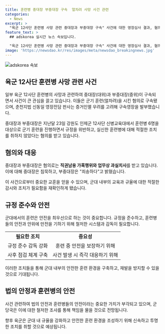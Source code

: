 ```yaml
---
title: 훈련병 중대장 부중대장 구속  얼차려 사망 사건 관련
categories:
  - News
excerpt: >
  "육군 12사단 훈련병 사망 관련 중대장과 부중대장 구속" 사건에 대한 영장심사 결과, 혐의로 구속된 중대장과 부중대장. 군기 훈련 중 규정 위반 및 훈련병에 대한 불쾌한 진술에 대한 조사 진행 중. 사복 차림으로 법정 출석, 중대장은 침묵하고 부중대장은 "죄송하다"고. 사망 훈련병에게 할 말은 없다는 진술. ‘무사귀환 부모연대’ 관계자들은 울음을 터트리며 규명을 촉구.
feature_text: >
  ## adskorea 실시간 뉴스 속보입니다.

  "육군 12사단 훈련병 사망 관련 중대장과 부중대장 구속" 사건에 대한 영장심사 결과, 혐의로 구속된 중대장과 부중대장. 군기 훈련 중 규정 위반 및 훈련병에 대한 불쾌한 진술에 대한 조사 진행 중. 사복 차림으로 법정 출석, 중대장은 침묵하고 부중대장은 "죄송하다"고. 사망 훈련병에게 할 말은 없다는 진술. ‘무사귀환 부모연대’ 관계자들은 울음을 터트리며 규명을 촉구.
image: 'https://newsdao.kr/res/images/meta/newsdao_breakingnews.jpg'
---
```


<p><img src="https://newsdao.kr/res/images/meta/newsdao_breakingnews.jpg" alt="adskorea 속보" /></p>

<h2 data-ke-size="size26">육군 12사단 훈련병 사망 관련 사건</h2>

<p>일부 육군 12사단 훈련병의 사망과 관련하여 중대장(대위)과 부중대장(중위)이 구속되면서 사건이 큰 관심을 끌고 있습니다. 이들은 군기 훈련(얼차려)을 시킨 혐의로 구속됐으며, 춘천지법 신동일 영장전담 판사는 증거인멸 우려를 고려해 구속영장을 발부했습니다.</p>

<p data-ke-size="size16">중대장과 부중대장은 지난달 23일 강원도 인제군 12사단 신병교육대에서 훈련병 6명을 대상으로 군기 훈련을 진행하면서 규정을 위반하고, 실신한 훈련병에 대해 적절한 조치를 취하지 않았다는 혐의를 받고 있습니다.</p>

<h2 data-ke-size="size26">혐의와 대응</h2>

<p>중대장과 부중대장은 혐의로는 <b>직권남용 가혹행위와 업무상 과실치사</b>를 받고 있습니다. 이에 대해 중대장은 침묵하고, 부중대장은 "죄송하다"고 밝혔습니다.</p>

<p>이 사건으로부터 중요한 교훈을 얻을 수 있으며, 군대 내부의 교육과 규율에 대한 적절한 감시와 조치가 필요함을 재확인하게 됐습니다.</p>

<h2 data-ke-size="size26">규정 준수와 안전</h2>

<p>군대에서의 훈련은 안전을 최우선으로 하는 것이 중요합니다. 규정을 준수하고, 훈련병들의 안전과 안위에 만전을 기하기 위해 철저한 시스템과 감독이 필요합니다.</p>

<table>
    <tr>
        <td style="text-align: center; height: 17px;"><b>필요한 조치</b></td>
        <td style="text-align: center; height: 17px;"><b>중요성</b></td>
    </tr>
    <tr>
        <td style="text-align: center; height: 17px;">규정 준수 감독 강화</td>
        <td style="text-align: center; height: 17px;">훈련 중 안전을 보장하기 위해</td>
    </tr>
    <tr>
        <td style="text-align: center; height: 17px;">사후 점검 체계 구축</td>
        <td style="text-align: center; height: 17px;">사건 발생 시 즉각 대응하기 위해</td>
    </tr>
</table>

<p data-ke-size="size16">이러한 조치들을 통해 군대 내부의 안전한 훈련 환경을 구축하고, 재발을 방지할 수 있을 것으로 기대됩니다.</p>

<h2 data-ke-size="size26">법의 안정과 훈련병의 안전</h2>

<p>사건 관련하여 법의 안전과 훈련병들의 안전이라는 중요한 가치가 부각되고 있으며, 군 당국은 이에 대한 철저한 조사를 통해 책임을 물을 것으로 전망됩니다.</p>

<p data-ke-size="size16">향후 육군은 군대 내 규율을 강화하고 안전한 훈련 환경을 조성하기 위해 신속하고 투명한 조치를 취할 것으로 예상됩니다.</p>

